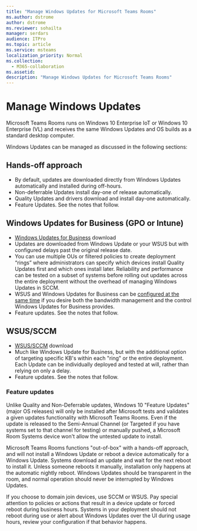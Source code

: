 ```yaml
---
title: "Manage Windows Updates for Microsoft Teams Rooms"
ms.author: dstrome
author: dstrome
ms.reviewer: sohailta
manager: serdars
audience: ITPro
ms.topic: article
ms.service: msteams
localization_priority: Normal
ms.collection: 
  - M365-collaboration
ms.assetid: 
description: "Manage Windows Updates for Microsoft Teams Rooms"
---
```


# Manage Windows Updates

Microsoft Teams Rooms runs on Windows 10 Enterprise IoT or Windows 10 Enterprise (VL) and receives the same Windows Updates and OS builds as a standard desktop computer.

Windows Updates can be managed as discussed in the following sections:

## Hands-off approach 

- By default, updates are downloaded directly from Windows Updates automatically and installed during off-hours.
- Non-deferrable Updates install day-one of release automatically.
- Quality Updates and drivers download and install day-one automatically.
- Feature Updates. See the notes that follow.

## Windows Updates for Business (GPO or Intune)  

- [Windows Updates for Business](https://docs.microsoft.com/windows/deployment/update/waas-manage-updates-wufb) download
- Updates are downloaded from Windows Update or your WSUS but with configured delays past the original release date.
- You can use multiple OUs or filtered policies to create deployment “rings” where administrators can specify which devices install Quality Updates first and which ones install later. Reliability and performance can be tested on a subset of systems before rolling out updates across the entire deployment without the overhead of managing Windows Updates in SCCM.
- WSUS and Windows Updates for Business can be [configured at the same time](https://docs.microsoft.com/windows/deployment/update/waas-integrate-wufb) if you desire both the bandwidth management and the control Windows Updates for Business provides.
- Feature updates. See the notes that follow.

## WSUS/SCCM

- [WSUS/SCCM](https://docs.microsoft.com/windows/deployment/update/waas-manage-updates-configuration-manager) download
- Much like Windows Update for Business, but with the additional option of targeting specific KB's within each "ring" or the entire deployment. Each Update can be individually deployed and tested at will, rather than relying on only a delay.
- Feature updates. See the notes that follow.

### Feature updates

Unlike Quality and Non-Deferrable updates, Windows 10 "Feature Updates" (major OS releases) will only be installed after Microsoft tests and validates a given updates functionality with Microsoft Teams Rooms. Even if the update is released to the Semi-Annual Channel (or Targeted if you have systems set to that channel for testing) or manually pushed, a Microsoft Room Systems device won't allow the untested update to install.

Microsoft Teams Rooms functions "out-of-box" with a hands-off approach, and will not install a Windows Update or reboot a device automatically for a Windows Update. Systems download an update and wait for the next reboot to install it. Unless someone reboots it manually, installation only happens at the automatic nightly reboot. Windows Updates should be transparent in the room, and normal operation should never be interrupted by Windows Updates.

If you choose to domain join devices, use SCCM or WSUS. Pay special attention to policies or actions that result in a device update or forced reboot during business hours. Systems in your deployment should not reboot during use or alert about Windows Updates over the UI during usage hours, review your configuration if that behavior happens.